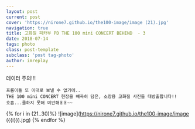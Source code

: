 ```yaml
---
layout: post
current: post
cover: 'https://nirone7.github.io/the100-image/image (21).jpg'
navigation: true
title: 고화질 피카부 PD THE 100 mini CONCERT BEHIND  - 3
date: 2018-07-14
tags: photo 
class: post-template
subclass: 'post tag-photo'
author: imreplay
---
```


데이터 주의!!!

```
프롬이들 또 이대로 보낼 수 없기에..
THE 100 mini CONCERT 현장을 빼곡히 담은, 소장용 고화질 사진들 대방출합니다!!
흐흡...쿨하지 못해 미안해ㅐㅐ~~
```

{% for i in (21..30)%}
![image](https://nirone7.github.io/the100-image/image ({{i}}).jpg)
{% endfor %}
